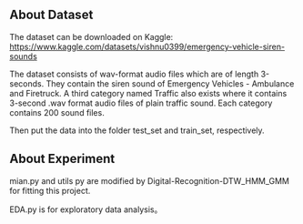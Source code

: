 ## About Dataset

The dataset can be downloaded on Kaggle: https://www.kaggle.com/datasets/vishnu0399/emergency-vehicle-siren-sounds

The dataset consists of wav-format audio files which are of length 3-seconds. They contain the siren sound of Emergency Vehicles - Ambulance and Firetruck. A third category named Traffic also exists where it contains 3-second .wav format audio files of plain traffic sound. Each category contains 200 sound files.

Then put the data into the folder test_set and train_set, respectively.

## About Experiment
mian.py and utils py are modified by Digital-Recognition-DTW_HMM_GMM for fitting this project.

EDA.py is for exploratory data analysis。

